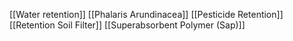 [[Water retention]]
[[Phalaris Arundinacea]]
[[Pesticide Retention]]
[[Retention Soil Filter]]
[[Superabsorbent Polymer (Sap)]]
